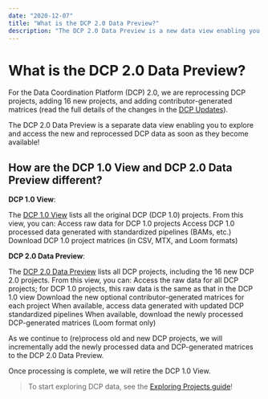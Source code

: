 ```yaml
---
date: "2020-12-07"
title: "What is the DCP 2.0 Data Preview?"
description: "The DCP 2.0 Data Preview is a new data view enabling you to explore and access the new and reprocessed DCP data as soon as they become available."
---
```


# What is the DCP 2.0 Data Preview?

For the Data Coordination Platform (DCP) 2.0, we are reprocessing DCP projects, adding 16 new projects, and adding contributor-generated matrices (read the full details of the changes in the [DCP Updates](/dcp-updates)).  

The DCP 2.0 Data Preview is a separate data view enabling you to explore and access the new and reprocessed DCP data as soon as they become available! 

## How are the DCP 1.0 View and DCP 2.0 Data Preview different?

**DCP 1.0 View**:

The [DCP 1.0 View](link) lists all the original DCP (DCP 1.0) projects. 
From this view, you can:
Access raw data for DCP 1.0 projects
Access DCP 1.0 processed data generated with standardized pipelines (BAMs, etc.)
Download DCP 1.0 project matrices (in CSV, MTX, and Loom formats)

**DCP 2.0 Data Preview**:

The [DCP 2.0 Data Preview](link) lists all DCP projects, including the 16 new DCP 2.0 projects.
From this view, you can:
Access the raw data for all DCP projects; for DCP 1.0 projects, this raw data is the same as that in the DCP 1.0 view 
Download the new optional contributor-generated matrices for each project
When available, access data generated with updated DCP standardized pipelines
When available, download the newly processed DCP-generated matrices (Loom format only)

As we continue to (re)process old and new DCP projects, we will incrementally add the newly processed data and DCP-generated matrices to the DCP 2.0 Data Preview. 

Once processing is complete, we will retire the DCP 1.0 View. 

> To start exploring DCP data, see the [Exploring Projects guide](/guides)!

